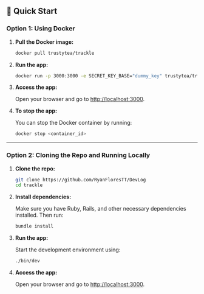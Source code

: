 ## 🚀 Quick Start

### Option 1: Using Docker

1. **Pull the Docker image:**

   ```bash
   docker pull trustytea/trackle
   ```

2. **Run the app:**

   ```bash
   docker run -p 3000:3000 -e SECRET_KEY_BASE="dummy_key" trustytea/trackle
   ```

3. **Access the app:**

   Open your browser and go to [http://localhost:3000](http://localhost:3000).

4. **To stop the app:**

   You can stop the Docker container by running:

   ```bash
   docker stop <container_id>
   ```

---

### Option 2: Cloning the Repo and Running Locally

1. **Clone the repo:**

   ```bash
   git clone https://github.com/RyanFloresTT/DevLog
   cd trackle
   ```

2. **Install dependencies:**

   Make sure you have Ruby, Rails, and other necessary dependencies installed. Then run:

   ```bash
   bundle install
   ```

3. **Run the app:**

   Start the development environment using:

   ```bash
   ./bin/dev
   ```

4. **Access the app:**

   Open your browser and go to [http://localhost:3000](http://localhost:3000).